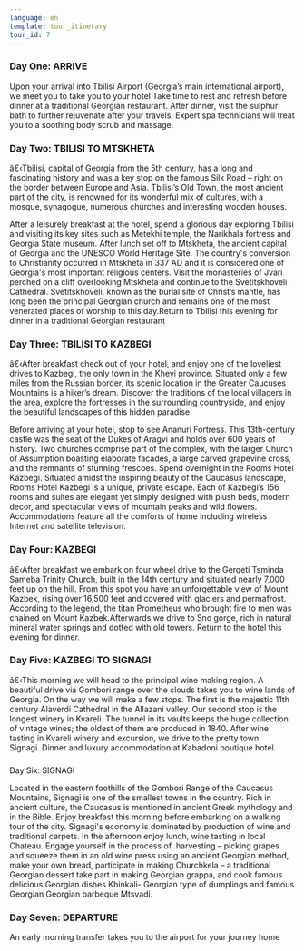 ```yaml
---
language: en
template: tour_itinerary
tour_id: 7
---
```

### Day One: ARRIVE  


Upon your arrival into Tbilisi Airport (Georgia’s main international airport), we
meet you to take you to your hotel Take time to rest and refresh before dinner at
a traditional Georgian restaurant. After dinner, visit the sulphur bath to further
rejuvenate after your travels. Expert spa technicians will treat you to a soothing
body scrub and massage.

### Day Two: TBILISI TO MTSKHETA


â€‹Tbilisi, capital of Georgia from the 5th century, has a long and fascinating history
and was a key stop on the famous Silk Road – right on the border between Europe
and Asia. Tbilisi’s Old Town, the most ancient part of the city, is renowned for
its wonderful mix of cultures, with a mosque, synagogue, numerous churches and interesting
wooden houses.

After a leisurely breakfast at the hotel, spend a glorious day exploring Tbilisi
and visiting its key sites such as Metekhi temple, the Narikhala fortress and Georgia
State museum. After lunch set off to Mtskheta, the ancient capital of Georgia and
the UNESCO World Heritage Site. The country's conversion to Christianity occurred
in Mtskheta in 337 AD and it is considered one of Georgia's most important religious
centers. Visit the monasteries of Jvari perched on a cliff overlooking Mtskheta
and continue to the Svetitskhoveli Cathedral. Svetitskhoveli, known as the burial
site of Christ’s mantle, has long been the principal Georgian church and remains
one of the most venerated places of worship to this day.Return to Tbilisi this evening
for dinner in a traditional Georgian restaurant

### Day Three: TBILISI TO KAZBEGI


â€‹After breakfast check out of your hotel, and enjoy one of the loveliest drives
to Kazbegi, the only town in the Khevi province. Situated only a few miles from
the Russian border, its scenic location in the Greater Caucuses Mountains is a hiker’s
dream. Discover the traditions of the local villagers in the area, explore the fortresses
in the surrounding countryside, and enjoy the beautiful landscapes of this hidden
paradise.

Before arriving at your hotel, stop to see Ananuri Fortress. This 13th-century castle
was the seat of the Dukes of Aragvi and holds over 600 years of history. Two churches
comprise part of the complex, with the larger Church of Assumption boasting elaborate
facades, a large carved grapevine cross, and the remnants of stunning frescoes.
Spend overnight in the Rooms Hotel Kazbegi. Situated amidst the inspiring beauty
of the Caucasus landscape, Rooms Hotel Kazbegi is a unique, private escape. Each
of Kazbegi’s 156 rooms and suites are elegant yet simply designed with plush beds,
modern decor, and spectacular views of mountain peaks and wild flowers. Accommodations
feature all the comforts of home including wireless Internet and satellite television.

### Day Four: KAZBEGI


â€‹After breakfast we embark on four wheel drive to the Gergeti Tsminda Sameba Trinity
Church, built in the 14th century and situated nearly 7,000 feet up on the hill.
From this spot you have an unforgettable view of Mount Kazbek, rising over 16,500
feet and covered with glaciers and permafrost. According to the legend, the titan
Prometheus who brought fire to men was chained on Mount Kazbek.Afterwards we drive
to Sno gorge, rich in natural mineral water springs and dotted with old towers.
Return to the hotel this evening for dinner.

### Day Five: KAZBEGI TO SIGNAGI


â€‹This morning we will head to the principal wine making region. A beautiful drive
via Gombori range over the clouds takes you to wine lands of Georgia. On the way
we will make a few stops. The first is the majestic 11th century Alaverdi Cathedral
in the Allazani valley. Our second stop is the longest winery in Kvareli. The tunnel
in its vaults keeps the huge collection of vintage wines; the oldest of them are
produced in 1840. After wine tasting in Kvareli winery and excursion, we drive to
the pretty town Signagi. Dinner and luxury accommodation at Kabadoni boutique hotel.

###   
Day Six: SIGNAGI


Located in the eastern foothills of the Gombori Range of the Caucasus Mountains,
Signagi is one of the smallest towns in the country. Rich in ancient culture, the
Caucasus is mentioned in ancient Greek mythology and in the Bible. Enjoy breakfast
this morning before embarking on a walking tour of the city. Signagi's economy is
dominated by production of wine and traditional carpets.
In the afternoon enjoy lunch, wine tasting in local Chateau. Engage yourself in the
process of  harvesting – picking grapes and squeeze them in an old wine press using
an ancient Georgian method, make your own bread, participate in making Churchkela
– a traditional Georgian dessert take part in making Georgian grappa, and cook famous
delicious Georgian dishes Khinkali- Georgian type of dumplings and famous Georgian
Georgian barbeque Mtsvadi.

### Day Seven: DEPARTURE


An early morning transfer takes you to the airport for your journey home